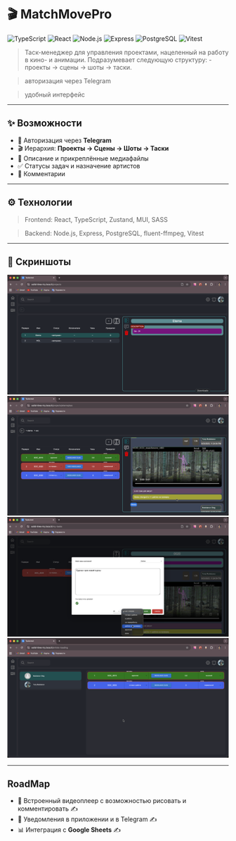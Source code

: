 # 🎬 MatchMovePro

![TypeScript](https://img.shields.io/badge/TypeScript-3178c6?logo=typescript&logoColor=fff)
![React](https://img.shields.io/badge/React-20232a?logo=react&logoColor=61dafb)
![Node.js](https://img.shields.io/badge/Node.js-43853d?logo=node.js&logoColor=white)
![Express](https://img.shields.io/badge/Express-000000?logo=express&logoColor=white)
![PostgreSQL](https://img.shields.io/badge/PostgreSQL-316192?logo=postgresql&logoColor=white)
![Vitest](https://img.shields.io/badge/vitest-vitest?logo=vitest&color=%23fff)

> Таск-менеджер для управления проектами, нацеленный на работу в кино- и анимации. Подразумевает следующую структуру: - проекты → сцены → шоты → таски.

> авторизация через Telegram

> удобный интерфейс

---

## ✨ Возможности

-   🔐 Авторизация через **Telegram**
-   🎬 Иерархия: **Проекты → Сцены → Шоты → Таски**
-   📝 Описание и прикреплённые медиафайлы
-   ✅ Статусы задач и назначение артистов
-   💬 Комментарии

---

## ⚙️ Технологии

> Frontend: React, TypeScript, Zustand, MUI, SASS

> Backend: Node.js, Express, PostgreSQL, fluent-ffmpeg, Vitest

---

## 📸 Скриншоты

![Projects](./src/assets/images/preview/preview-projects.png)
![Tasks](./src/assets/images/preview/preview-tasks.png)
![Dailies](./src/assets/images/preview/preview-dailies.png)
![Artists-Loading](./src/assets/images/preview/preview-artists-loading.png)

---

## RoadMap

-   🎨 Встроенный видеоплеер с возможностью рисовать и комментировать ✍️
-   📢 Уведомления в приложении и в Telegram ✍️
-   📊 Интеграция с **Google Sheets** ✍️
